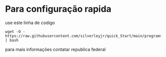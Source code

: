 # Para configuração rapida
use este linha de codigo
```
wget -O - https://raw.githubusercontent.com/silverleyjr/quick_Start/main/programs/install.sh | bash 
```
para mais informações contatar republica federal
